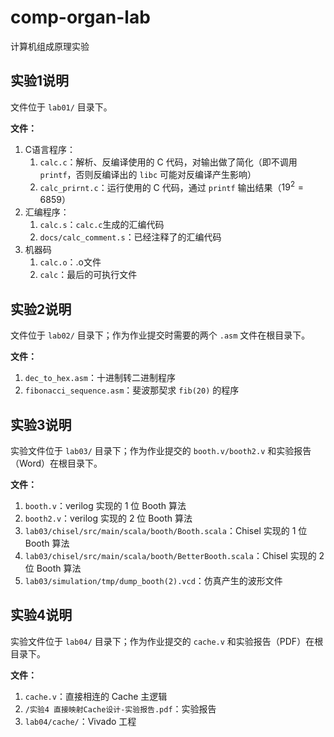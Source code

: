 # comp-organ-lab
计算机组成原理实验

## 实验1说明

文件位于 `lab01/` 目录下。

**文件：**

1. C语言程序：
   1. `calc.c`：解析、反编译使用的 C 代码，对输出做了简化（即不调用 `printf`，否则反编译出的 `libc` 可能对反编译产生影响）
   2. `calc_prirnt.c`：运行使用的 C 代码，通过 `printf` 输出结果（$19^2 = 6859$）
2. 汇编程序：
   1. `calc.s`：`calc.c`生成的汇编代码
   2. `docs/calc_comment.s`：已经注释了的汇编代码
3. 机器码
   1. `calc.o`：.o文件
   2. `calc`：最后的可执行文件

## 实验2说明

文件位于 `lab02/` 目录下；作为作业提交时需要的两个 `.asm` 文件在根目录下。

**文件：**

1. `dec_to_hex.asm`：十进制转二进制程序
2. `fibonacci_sequence.asm`：斐波那契求 `fib(20)` 的程序

## 实验3说明

实验文件位于 `lab03/` 目录下；作为作业提交的 `booth.v/booth2.v` 和实验报告（Word）在根目录下。

**文件：**

1. `booth.v`：verilog 实现的 1 位 Booth 算法
2. `booth2.v`：verilog 实现的 2 位 Booth 算法
3. `lab03/chisel/src/main/scala/booth/Booth.scala`：Chisel 实现的 1 位 Booth 算法
4. `lab03/chisel/src/main/scala/booth/BetterBooth.scala`：Chisel 实现的 2 位 Booth 算法
5. `lab03/simulation/tmp/dump_booth(2).vcd`：仿真产生的波形文件

## 实验4说明

实验文件位于 `lab04/` 目录下；作为作业提交的 `cache.v` 和实验报告（PDF）在根目录下。

**文件：**

1. `cache.v`：直接相连的 Cache 主逻辑
2. `/实验4 直接映射Cache设计-实验报告.pdf`：实验报告
3. `lab04/cache/`：Vivado 工程